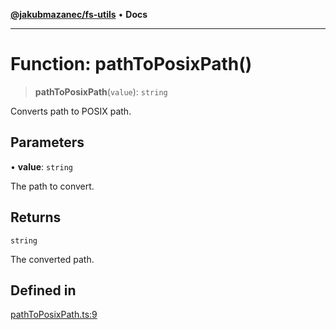 [**@jakubmazanec/fs-utils**](../README.md) • **Docs**

---

# Function: pathToPosixPath()

> **pathToPosixPath**(`value`): `string`

Converts path to POSIX path.

## Parameters

• **value**: `string`

The path to convert.

## Returns

`string`

The converted path.

## Defined in

[pathToPosixPath.ts:9](https://github.com/jakubmazanec/tools/blob/053e1fea9cfce27a70a78b00a30cdd281cb0a72b/packages/fs-utils/source/pathToPosixPath.ts#L9)
